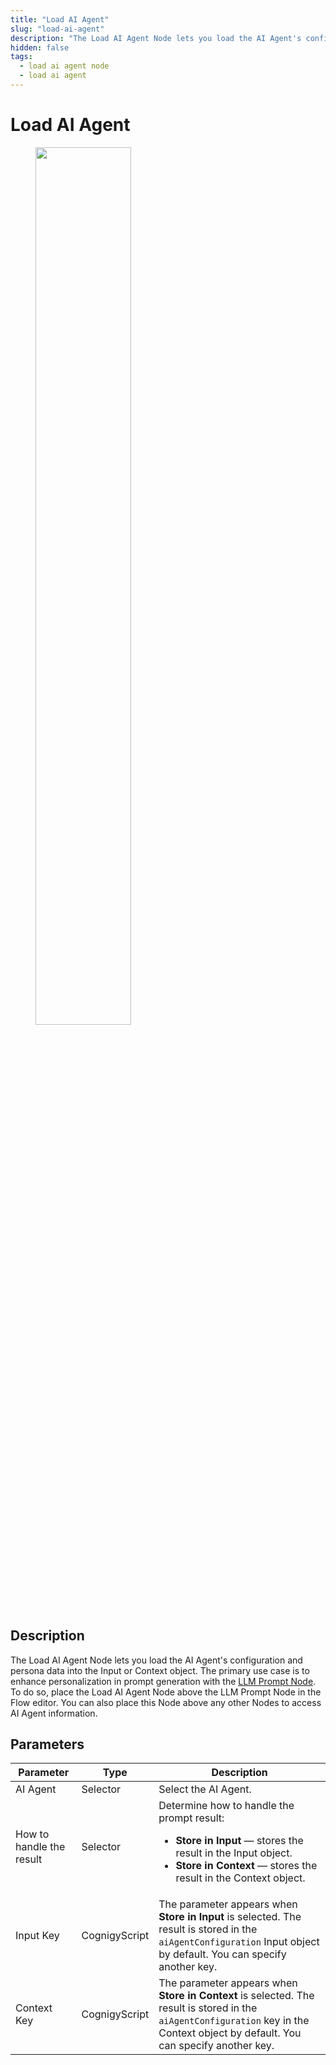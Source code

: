 ```yaml
---
title: "Load AI Agent"
slug: "load-ai-agent"
description: "The Load AI Agent Node lets you load the AI Agent's configuration and persona data into the Input or Context object."
hidden: false
tags:
  - load ai agent node
  - load ai agent
---
```



# Load AI Agent

<figure>
  <img class="image-center" src="../../../../../_assets/ai/build/node-reference/ai/load-ai-agent.png" width="60%" />
</figure>

## Description

The Load AI Agent Node lets you load the AI Agent's configuration and persona data into the Input or Context object.
The primary use case is to enhance personalization in prompt generation with the [LLM Prompt Node](../service/llm-prompt.md).
To do so, place the Load AI Agent Node above the LLM Prompt Node in the Flow editor. You can also place this Node above any other Nodes to access AI Agent information.

## Parameters

| Parameter                | Type          | Description                                                                                                                                                                                     |
|--------------------------|---------------|-------------------------------------------------------------------------------------------------------------------------------------------------------------------------------------------------|
| AI Agent                 | Selector      | Select the AI Agent.                                                                                                                                                                            |
| How to handle the result | Selector      | Determine how to handle the prompt result:<ul><li>**Store in Input** — stores the result in the Input object.</li><li>**Store in Context** — stores the result in the Context object.</li></ul> |
| Input Key                | CognigyScript | The parameter appears when **Store in Input** is selected. The result is stored in the `aiAgentConfiguration` Input object by default. You can specify another key.                             |
| Context Key              | CognigyScript | The parameter appears when **Store in Context** is selected. The result is stored in the `aiAgentConfiguration` key in the Context object by default. You can specify another key.              |
